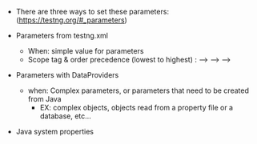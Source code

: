 - There are three ways to set these parameters: (https://testng.org/#_parameters)

- Parameters from testng.xml
    - When: simple value for parameters
    - Scope tag & order precedence (lowest to highest) : <suite> --> <test> --> <class> --> <methods>
- Parameters with DataProviders
    - when: Complex parameters, or parameters that need to be created from Java
        - EX: complex objects, objects read from a property file or a database, etc…
- Java system properties
